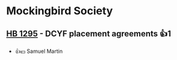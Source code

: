 # Mockingbird Society

## [HB 1295](/bill/2023-24/hb/1295/) - DCYF placement agreements 👍1  
* 👍💵 Samuel Martin